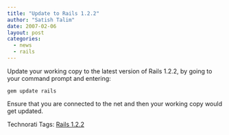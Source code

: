 ```yaml
---
title: "Update to Rails 1.2.2"
author: "Satish Talim"
date: 2007-02-06
layout: post
categories:
  - news
  - rails
---
```

Update your working copy to the latest version of Rails 1.2.2, by going
to your command prompt and entering: <!--more-->

    gem update rails

Ensure that you are connected to the net and then your working copy
would get updated.

Technorati Tags: [Rails 1.2.2](http://technorati.com/tag/Rails+1.2.2)

